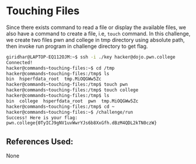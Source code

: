 # Touching Files
Since there exists command to read a file or display the available files, we also have a command to create a file, i.e, `touch` command.
	In this challenge, we create two files pwn and college in tmp directory using absolute path, then invoke run program in challenge directory to get flag.

```bash
giridhar@LAPTOP-EQ112OJM:~$ ssh -i ./key hacker@dojo.pwn.college
Connected!
hacker@commands~touching-files:~$ cd /tmp
hacker@commands~touching-files:/tmp$ ls
bin  hsperfdata_root  tmp.MiOQGWw5Zc
hacker@commands~touching-files:/tmp$ touch pwn
hacker@commands~touching-files:/tmp$ touch college
hacker@commands~touching-files:/tmp$ ls
bin  college  hsperfdata_root  pwn  tmp.MiOQGWw5Zc
hacker@commands~touching-files:/tmp$ cd ~
hacker@commands~touching-files:~$ /challenge/run
Success! Here is your flag:
pwn.college{0TyICJ9gNV1uvWwrYJs6b8XxGfh.dBzM4QDL2kTN0czW}
```

## References Used:
None
